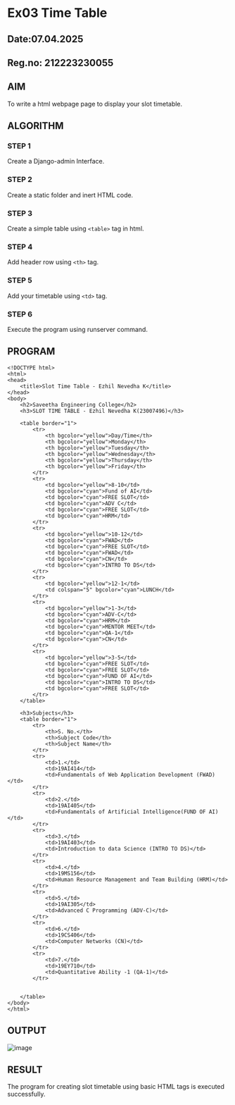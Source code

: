 # Ex03 Time Table
## Date:07.04.2025
## Reg.no: 212223230055
## AIM
To write a html webpage page to display your slot timetable.

## ALGORITHM
### STEP 1
Create a Django-admin Interface.

### STEP 2
Create a static folder and inert HTML code.

### STEP 3
Create a simple table using ```<table>``` tag in html.

### STEP 4
Add header row using ```<th>``` tag.

### STEP 5
Add your timetable using ```<td>``` tag.

### STEP 6
Execute the program using runserver command.

## PROGRAM
```
<!DOCTYPE html>
<html>
<head>
    <title>Slot Time Table - Ezhil Nevedha K</title>
</head>
<body>
    <h2>Saveetha Engineering College</h2>
    <h3>SLOT TIME TABLE - Ezhil Nevedha K(23007496)</h3>

    <table border="1">
        <tr>
            <th bgcolor="yellow">Day/Time</th>
            <th bgcolor="yellow">Monday</th>
            <th bgcolor="yellow">Tuesday</th>
            <th bgcolor="yellow">Wednesday</th>
            <th bgcolor="yellow">Thursday</th>
            <th bgcolor="yellow">Friday</th>
        </tr>
        <tr>
            <td bgcolor="yellow">8-10</td>
            <td bgcolor="cyan">Fund of AI</td>
            <td bgcolor="cyan">FREE SLOT</td>
            <td bgcolor="cyan">ADV C</td>
            <td bgcolor="cyan">FREE SLOT</td>
            <td bgcolor="cyan">HRM</td>
        </tr>
        <tr>
            <td bgcolor="yellow">10-12</td>
            <td bgcolor="cyan">FWAD</td>
            <td bgcolor="cyan">FREE SLOT</td>
            <td bgcolor="cyan">FWAD</td>
            <td bgcolor="cyan">CN</td>
            <td bgcolor="cyan">INTRO TO DS</td>
        </tr>
        <tr>
            <td bgcolor="yellow">12-1</td>
            <td colspan="5" bgcolor="cyan">LUNCH</td>
        </tr>
        <tr>
            <td bgcolor="yellow">1-3</td>
            <td bgcolor="cyan">ADV-C</td>
            <td bgcolor="cyan">HRM</td>
            <td bgcolor="cyan">MENTOR MEET</td>
            <td bgcolor="cyan">QA-1</td>
            <td bgcolor="cyan">CN</td>
        </tr>
        <tr>
            <td bgcolor="yellow">3-5</td>
            <td bgcolor="cyan">FREE SLOT</td>
            <td bgcolor="cyan">FREE SLOT</td>
            <td bgcolor="cyan">FUND OF AI</td>
            <td bgcolor="cyan">INTRO TO DS</td>
            <td bgcolor="cyan">FREE SLOT</td>
        </tr>
    </table>

    <h3>Subjects</h3>
    <table border="1">
        <tr>
            <th>S. No.</th>
            <th>Subject Code</th>
            <th>Subject Name</th>
        </tr>
        <tr>
            <td>1.</td>
            <td>19AI414</td>
            <td>Fundamentals of Web Application Development (FWAD)</td>
        </tr>
        <tr>
            <td>2.</td>
            <td>19AI405</td>
            <td>Fundamentals of Artificial Intelligence(FUND OF AI)</td>
        </tr>
        <tr>
            <td>3.</td>
            <td>19AI403</td>
            <td>Introduction to data Science (INTRO TO DS)</td>
        </tr>
        <tr>
            <td>4.</td>
            <td>19MS156</td>
            <td>Human Resource Management and Team Building (HRM)</td>
        </tr>
        <tr>
            <td>5.</td>
            <td>19AI305</td>
            <td>Advanced C Programming (ADV-C)</td>
        </tr>
        <tr>
            <td>6.</td>
            <td>19CS406</td>
            <td>Computer Networks (CN)</td>
        </tr> 
        <tr>
            <td>7.</td>
            <td>19EY710</td>
            <td>Quantitative Ability -1 (QA-1)</td>
        </tr>


    </table>
</body>
</html>
```

## OUTPUT
![image](https://github.com/user-attachments/assets/fb6695f8-7c63-4892-9429-228eed784fd7)


## RESULT
The program for creating slot timetable using basic HTML tags is executed successfully.
